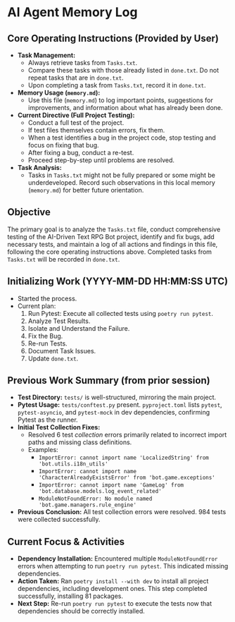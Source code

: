 # AI Agent Memory Log

## Core Operating Instructions (Provided by User)

*   **Task Management:**
    *   Always retrieve tasks from `Tasks.txt`.
    *   Compare these tasks with those already listed in `done.txt`. Do not repeat tasks that are in `done.txt`.
    *   Upon completing a task from `Tasks.txt`, record it in `done.txt`.
*   **Memory Usage (`memory.md`):**
    *   Use this file (`memory.md`) to log important points, suggestions for improvements, and information about what has already been done.
*   **Current Directive (Full Project Testing):**
    *   Conduct a full test of the project.
    *   If test files themselves contain errors, fix them.
    *   When a test identifies a bug in the project code, stop testing and focus on fixing that bug.
    *   After fixing a bug, conduct a re-test.
    *   Proceed step-by-step until problems are resolved.
*   **Task Analysis:**
    *   Tasks in `Tasks.txt` might not be fully prepared or some might be underdeveloped. Record such observations in this local memory (`memory.md`) for better future orientation.

## Objective
The primary goal is to analyze the `Tasks.txt` file, conduct comprehensive testing of the AI-Driven Text RPG Bot project, identify and fix bugs, add necessary tests, and maintain a log of all actions and findings in this file, following the core operating instructions above. Completed tasks from `Tasks.txt` will be recorded in `done.txt`.

## Initializing Work (YYYY-MM-DD HH:MM:SS UTC)
- Started the process.
- Current plan:
    1. Run Pytest: Execute all collected tests using `poetry run pytest`.
    2. Analyze Test Results.
    3. Isolate and Understand the Failure.
    4. Fix the Bug.
    5. Re-run Tests.
    6. Document Task Issues.
    7. Update `done.txt`.

## Previous Work Summary (from prior session)
- **Test Directory:** `tests/` is well-structured, mirroring the main project.
- **Pytest Usage:** `tests/conftest.py` present. `pyproject.toml` lists `pytest`, `pytest-asyncio`, and `pytest-mock` in dev dependencies, confirming Pytest as the runner.
- **Initial Test Collection Fixes:**
    - Resolved 6 test *collection* errors primarily related to incorrect import paths and missing class definitions.
    - Examples:
        - `ImportError: cannot import name 'LocalizedString' from 'bot.utils.i18n_utils'`
        - `ImportError: cannot import name 'CharacterAlreadyExistsError' from 'bot.game.exceptions'`
        - `ImportError: cannot import name 'GameLog' from 'bot.database.models.log_event_related'`
        - `ModuleNotFoundError: No module named 'bot.game.managers.rule_engine'`
- **Previous Conclusion:** All test collection errors were resolved. 984 tests were collected successfully.

## Current Focus & Activities
- **Dependency Installation:** Encountered multiple `ModuleNotFoundError` errors when attempting to run `poetry run pytest`. This indicated missing dependencies.
- **Action Taken:** Ran `poetry install --with dev` to install all project dependencies, including development ones. This step completed successfully, installing 81 packages.
- **Next Step:** Re-run `poetry run pytest` to execute the tests now that dependencies should be correctly installed.
